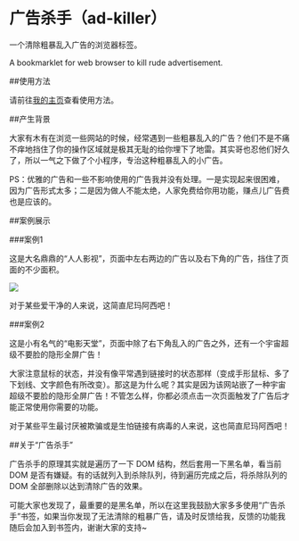 广告杀手（ad-killer）
==================

一个清除粗暴乱入广告的浏览器标签。

A bookmarklet for web browser to kill rude advertisement.

##使用方法

请前往<a href="http://kikoshoung.me/#ad-killer">我的主页</a>查看使用方法。



##产生背景

大家有木有在浏览一些网站的时候，经常遇到一些粗暴乱入的广告？他们不是不痛不痒地挡住了你的操作区域就是极其无耻的给你埋下了地雷。其实哥也忍他们好久了，所以一气之下做了个小程序，专治这种粗暴乱入的小广告。

PS：优雅的广告和一些不影响使用的广告我并没有处理。一是实现起来很困难，因为广告形式太多；二是因为做人不能太绝，人家免费给你用功能，赚点儿广告费也是应该的。


##案例展示

###案例1

这是大名鼎鼎的“人人影视”，页面中左右两边的广告以及右下角的广告，挡住了页面的不少面积。

<img src="http://kikoshoung.me/">

对于某些爱干净的人来说，这简直尼玛阿西吧！


###案例2

这是小有名气的“电影天堂”，页面中除了右下角乱入的广告之外，还有一个宇宙超级不要脸的隐形全屏广告！

大家注意鼠标的状态，并没有像平常遇到链接时的状态那样（变成手形鼠标、多了下划线、文字颜色有所改变）。那这是为什么呢？其实是因为该网站嵌了一种宇宙超级不要脸的隐形全屏广告！不管怎么样，你都必须点击一次页面触发了广告后才能正常使用你需要的功能。

对于某些平生最讨厌被欺骗或是生怕链接有病毒的人来说，这也简直尼玛阿西吧！


##关于“广告杀手”

广告杀手的原理其实就是遍历了一下 DOM 结构，然后套用一下黑名单，看当前 DOM 是否有嫌疑。有的话就列入到杀除队列，待到遍历完成之后，将杀除队列的 DOM 全部删除以达到清除广告的效果。

可能大家也发现了，最重要的是黑名单，所以在这里我鼓励大家多多使用“广告杀手”书签，如果当你发现了无法清除的粗暴广告，请及时反馈给我，反馈的功能我随后会加入到书签内，谢谢大家的支持~
